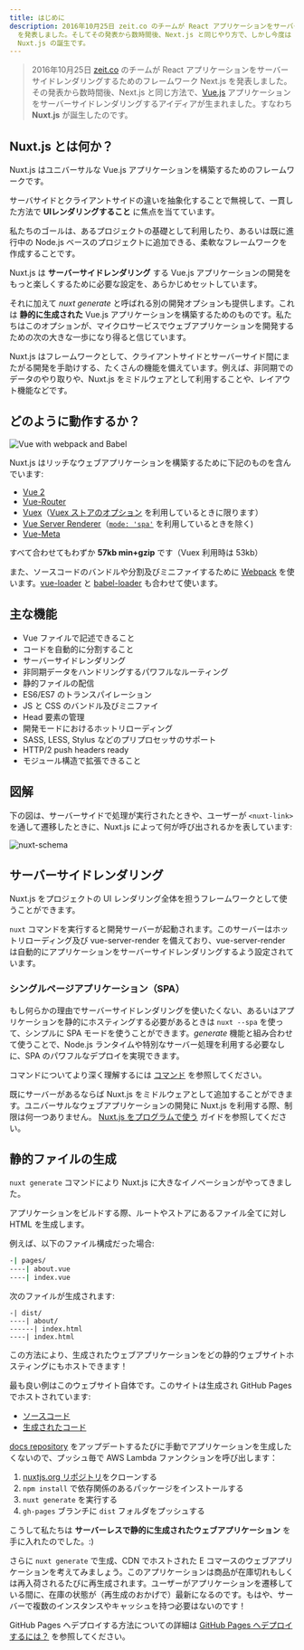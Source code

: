 ```yaml
---
title: はじめに
description: 2016年10月25日 zeit.co のチームが React アプリケーションをサーバーサイドレンダリングするためのフレームワーク Next.js
  を発表しました。そしてその発表から数時間後、Next.js と同じやり方で、しかし今度は Vue.js をサーバーサイドレンダリングするアプリケーションを構築するアイディアが生まれました。すなわち
  Nuxt.js の誕生です。
---
```


> 2016年10月25日 [zeit.co](https://zeit.co/) のチームが React アプリケーションをサーバーサイドレンダリングするためのフレームワーク Next.js を発表しました。その発表から数時間後、Next.js と同じ方法で、[Vue.js](https://vuejs.org) アプリケーションをサーバーサイドレンダリングするアイディアが生まれました。すなわち **Nuxt.js** が誕生したのです。

## Nuxt.js とは何か？

Nuxt.js はユニバーサルな Vue.js アプリケーションを構築するためのフレームワークです。

サーバサイドとクライアントサイドの違いを抽象化することで無視して、一貫した方法で **UIレンダリングすること** に焦点を当てています。

私たちのゴールは、あるプロジェクトの基礎として利用したり、あるいは既に進行中の Node.js ベースのプロジェクトに追加できる、柔軟なフレームワークを作成することです。

Nuxt.js は **サーバーサイドレンダリング** する Vue.js アプリケーションの開発をもっと楽しくするために必要な設定を、あらかじめセットしています。

それに加えて *nuxt generate* と呼ばれる別の開発オプションも提供します。これは **静的に生成された** Vue.js アプリケーションを構築するためのものです。私たちはこのオプションが、マイクロサービスでウェブアプリケーションを開発するための次の大きな一歩になり得ると信じています。

Nuxt.js はフレームワークとして、クライアントサイドとサーバーサイド間にまたがる開発を手助けする、たくさんの機能を備えています。例えば、非同期でのデータのやり取りや、Nuxt.js をミドルウェアとして利用することや、レイアウト機能などです。

## どのように動作するか？

![Vue with webpack and Babel](https://i.imgur.com/avEUftE.png)

Nuxt.js はリッチなウェブアプリケーションを構築するために下記のものを含んでいます:

- [Vue 2](https://vuejs.org/)
- [Vue-Router](https://router.vuejs.org/en/)
- [Vuex](https://github.com/vuejs/vuex)（[Vuex ストアのオプション](/guide/vuex-store) を利用しているときに限ります）
- [Vue Server Renderer](https://ssr.vuejs.org/en/)（[`mode: 'spa'`](/api/configuration-mode) を利用しているときを除く)
- [Vue-Meta](https://github.com/declandewet/vue-meta)

すべて合わせてもわずか **57kb min+gzip** です（Vuex 利用時は 53kb）

また、ソースコードのバンドルや分割及びミニファイするために [Webpack](https://github.com/webpack/webpack) を使います。[vue-loader](https://github.com/vuejs/vue-loader) と [babel-loader](https://github.com/babel/babel-loader) も合わせて使います。

## 主な機能

- Vue ファイルで記述できること
- コードを自動的に分割すること
- サーバーサイドレンダリング
- 非同期データをハンドリングするパワフルなルーティング
- 静的ファイルの配信
- ES6/ES7 のトランスパイレーション
- JS と CSS のバンドル及びミニファイ
- Head 要素の管理
- 開発モードにおけるホットリローディング
- SASS, LESS, Stylus などのプリプロセッサのサポート
- HTTP/2 push headers ready
- モジュール構造で拡張できること

## 図解

下の図は、サーバーサイドで処理が実行されたときや、ユーザーが `<nuxt-link>` を通して遷移したときに、Nuxt.js によって何が呼び出されるかを表しています:

![nuxt-schema](/nuxt-schema.png)

## サーバーサイドレンダリング

Nuxt.js をプロジェクトの UI レンダリング全体を担うフレームワークとして使うことができます。

`nuxt` コマンドを実行すると開発サーバーが起動されます。このサーバーはホットリローディング及び vue-server-render を備えており、vue-server-render は自動的にアプリケーションをサーバーサイドレンダリングするよう設定されています。

### シングルページアプリケーション（SPA）

もし何らかの理由でサーバーサイドレンダリングを使いたくない、あるいはアプリケーションを静的にホスティングする必要があるときは `nuxt --spa` を使って、シンプルに SPA モードを使うことができます。*generate* 機能と組み合わせて使うことで、Node.js ランタイムや特別なサーバー処理を利用する必要なしに、SPA のパワフルなデプロイを実現できます。

コマンドについてより深く理解するには [コマンド](/guide/commands) を参照してください。

既にサーバーがあるならば Nuxt.js をミドルウェアとして追加することができます。ユニバーサルなウェブアプリケーションの開発に Nuxt.js を利用する際、制限は何一つありません。 [Nuxt.js をプログラムで使う](/api/nuxt) ガイドを参照してください。

## 静的ファイルの生成

`nuxt generate` コマンドにより Nuxt.js に大きなイノベーションがやってきました。

アプリケーションをビルドする際、ルートやストアにあるファイル全てに対し HTML を生成します。

例えば、以下のファイル構成だった場合:

```bash
-| pages/
----| about.vue
----| index.vue
```

次のファイルが生成されます:

```
-| dist/
----| about/
------| index.html
----| index.html
```

この方法により、生成されたウェブアプリケーションをどの静的ウェブサイトホスティングにもホストできます！

最も良い例はこのウェブサイト自体です。このサイトは生成され GitHub Pages でホストされています:

- [ソースコード](https://github.com/nuxt/nuxtjs.org)
- [生成されたコード](https://github.com/nuxt/nuxtjs.org/tree/gh-pages)

[docs repository](https://github.com/nuxt/docs) をアップデートするたびに手動でアプリケーションを生成したくないので、プッシュ毎で AWS Lambda ファンクションを呼び出します：

1. [nuxtjs.org リポジトリ](https://github.com/nuxt/nuxtjs.org)をクローンする
2. `npm install` で依存関係のあるパッケージをインストールする
3. `nuxt generate` を実行する
4. `gh-pages` ブランチに `dist` フォルダをプッシュする

こうして私たちは **サーバーレスで静的に生成されたウェブアプリケーション** を手に入れたのでした。:)

さらに `nuxt generate` で生成、CDN でホストされた E コマースのウェブアプリケーションを考えてみましょう。このアプリケーションは商品が在庫切れもしくは再入荷されるたびに再生成されます。ユーザーがアプリケーションを遷移している間に、在庫の状態が（再生成のおかげで）最新になるのです。もはや、サーバーで複数のインスタンスやキャッシュを持つ必要はないのです！

<div class="Alert">

GitHub Pages へデプロイする方法についての詳細は [GitHub Pages へデプロイするには？](/faq/github-pages) を参照してください。

</div>
